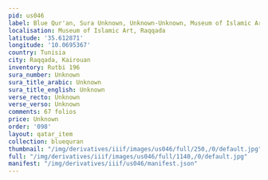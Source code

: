 ```yaml
---
pid: us046
label: Blue Qur'an, Sura Unknown, Unknown-Unknown, Museum of Islamic Art, Raqqada
localisation: Museum of Islamic Art, Raqqada
latitude: '35.612871'
longitude: '10.0695367'
country: Tunisia
city: Raqqada, Kairouan
inventory: Rutbi 196
sura_number: Unknown
sura_title_arabic: Unknown
sura_title_english: Unknown
verse_recto: Unknown
verse_verso: Unknown
comments: 67 folios
price: Unknown
order: '098'
layout: qatar_item
collection: bluequran
thumbnail: "/img/derivatives/iiif/images/us046/full/250,/0/default.jpg"
full: "/img/derivatives/iiif/images/us046/full/1140,/0/default.jpg"
manifest: "/img/derivatives/iiif/us046/manifest.json"
---
```

